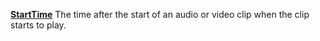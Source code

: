 [**StartTime**](properties-audio-video.md) The time after the start of an audio or video clip when the clip starts to play.
